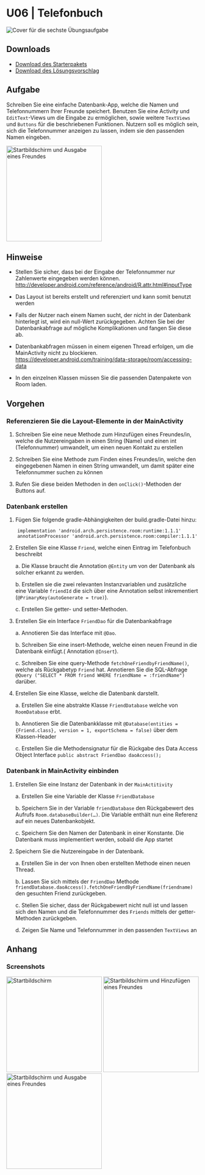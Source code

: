 # U06 | Telefonbuch

![Cover für die sechste Übungsaufgabe](./docs/cover.png)

## Downloads

- [Download des Starterpakets](https://github.com/Android-Regensburg/U06-Telefonbuch/archive/master.zip)
- [Download des Lösungsvorschlag](https://github.com/Android-Regensburg/U06-Telefonbuch/archive/solution.zip)

## Aufgabe

Schreiben Sie eine einfache Datenbank-App, welche die Namen und Telefonnummern Ihrer Freunde
speichert. Benutzen Sie eine Activity und `EditText`-Views um die Eingabe zu ermöglichen, sowie
weitere `TextViews` und `Buttons` für die beschriebenen Funktionen. Nutzern soll es möglich sein, sich die
Telefonnummer anzeigen zu lassen, indem sie den passenden Namen eingeben.

<img src="./docs/screenshot3.png" alt="Startbildschirm und Ausgabe eines Freundes" width="250"/>

## Hinweise

* Stellen Sie sicher, dass bei der Eingabe der Telefonnummer nur Zahlenwerte eingegeben
werden können.
http://developer.android.com/reference/android/R.attr.html#inputType

* Das Layout ist bereits erstellt und referenziert und kann somit benutzt werden

* Falls der Nutzer nach einem Namen sucht, der nicht in der Datenbank hinterlegt ist, wird ein
null-Wert zurückgegeben. Achten Sie bei der Datenbankabfrage auf mögliche Komplikationen
und fangen Sie diese ab.

* Datenbankabfragen müssen in einem eigenen Thread erfolgen, um die MainActivity nicht zu
blockieren.
https://developer.android.com/training/data-storage/room/accessing-data

* In den einzelnen Klassen müssen Sie die passenden Datenpakete von Room laden.

## Vorgehen

### Referenzieren Sie die Layout-Elemente in der MainActivity

1. Schreiben Sie eine neue Methode zum Hinzufügen eines Freundes/in, welche die Nutzereingaben in einen String (Name) und einen int (Telefonnummer) umwandelt, um einen neuen Kontakt zu erstellen

2. Schreiben Sie eine Methode zum Finden eines Freundes/in, welche den eingegebenen Namen in einen String
umwandelt, um damit später eine Telefonnummer suchen zu können

3. Rufen Sie diese beiden Methoden in den `onClick()`-Methoden der Buttons auf.

### Datenbank erstellen

1. Fügen Sie folgende gradle-Abhängigkeiten der build.gradle-Datei hinzu:
```
    implementation 'android.arch.persistence.room:runtime:1.1.1'
    annotationProcessor 'android.arch.persistence.room:compiler:1.1.1'
```

2. Erstellen Sie eine Klasse `Friend`, welche einen Eintrag im Telefonbuch beschreibt

    a.  Die Klasse braucht die Annotation `@Entity` um von der Datenbank als solcher erkannt zu werden.

    b. Erstellen sie die zwei relevanten Instanzvariablen und zusätzliche eine Variable `friendId` die sich über eine Annotation selbst inkrementiert (`@PrimaryKey(autoGenerate = true)`).

    c. Erstellen Sie getter- und setter-Methoden.

3. Erstellen Sie ein Interface `FriendDao` für die Datenbankabfrage 

    a. Annotieren Sie das Interface mit `@Dao`.

    b. Schreiben Sie eine insert-Methode, welche einen neuen Freund in die Datenbank einfügt.( Annotation `@Insert`).

    c. Schreiben Sie eine query-Methode `fetchOneFriendbyFriendName()`, welche als Rückgabetyp `Friend` hat. Annotieren Sie die SQL-Abfrage `@Query ("SELECT * FROM friend WHERE friendName = :friendName")` darüber.

4. Erstellen Sie eine Klasse, welche die Datenbank darstellt. 

    a. Erstellen Sie eine abstrakte Klasse `FriendDatabase` welche von `RoomDatabase` erbt.

    b. Annotieren Sie die Datenbankklasse mit `@Database(entities = {Friend.class}, version = 1, exportSchema = false)` über dem Klassen-Header

    c. Erstellen Sie die Methodensignatur für die Rückgabe des Data Access Object Interface `public abstract FriendDao daoAccess();`

### Datenbank in MainActivity einbinden

1. Erstellen Sie eine Instanz der Datenbank in der `MainActitivity`

    a. Erstellen Sie eine Variable der Klasse `FriendDatabase`

    b. Speichern Sie in der Variable `friendDatabase` den Rückgabewert des Aufrufs `Room.databaseBuilder(…)`. Die Variable enthält nun eine Referenz auf ein neues Datenbankobjekt.

    c. Speichern Sie den Namen der Datenbank in einer Konstante. Die Datenbank muss implementiert werden, sobald die App startet

2. Speichern Sie die Nutzereingabe in der Datenbank.

    a. Erstellen Sie in der von Ihnen oben erstellten Methode einen neuen Thread.

    b. Lassen Sie sich mittels der `FriendDao` Methode `friendDatabase.daoAccess().fetchOneFriendByFriendName(friendname)` den gesuchten Friend zurückgeben.

    c. Stellen Sie sicher, dass der Rückgabewert nicht null ist und lassen sich den Namen und die Telefonnummer des `Friends` mittels der getter-Methoden zurückgeben.

    d. Zeigen Sie Name und Telefonnummer in den passenden `TextViews` an

## Anhang

### Screenshots

<img src="./docs/screenshot1.png" alt="Startbildschirm" width="250"/>

<img src="./docs/screenshot2.png" alt="Startbildschirm und Hinzufügen eines Freundes" width="250"/>

<img src="./docs/screenshot3.png" alt="Startbildschirm und Ausgabe eines Freundes" width="250"/>